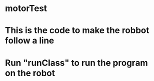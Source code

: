 # motorTest


# This is the code to make the robbot follow a line

# Run "runClass" to run the program on the robot
 
